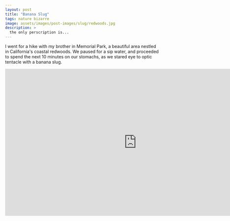 ```yaml
---
layout: post
title: "Banana Slug"
tags: nature bizarre 
image: assets/images/post-images/slug/redwoods.jpg
description: >
  the only perscription is...
---
```

I went for a hike with my brother in Memorial Park, a beautiful area nestled in California's coastal redwoods. We paused for a sip water, and proceeded to spend the next 10 minutes on our stomachs, as we stared eye to optic tentacle with a banana slug. 
<br>
<iframe width="853" height="480" src="https://www.youtube.com/embed/0nUtMcK84bQ" frameborder="0" allowfullscreen></iframe>